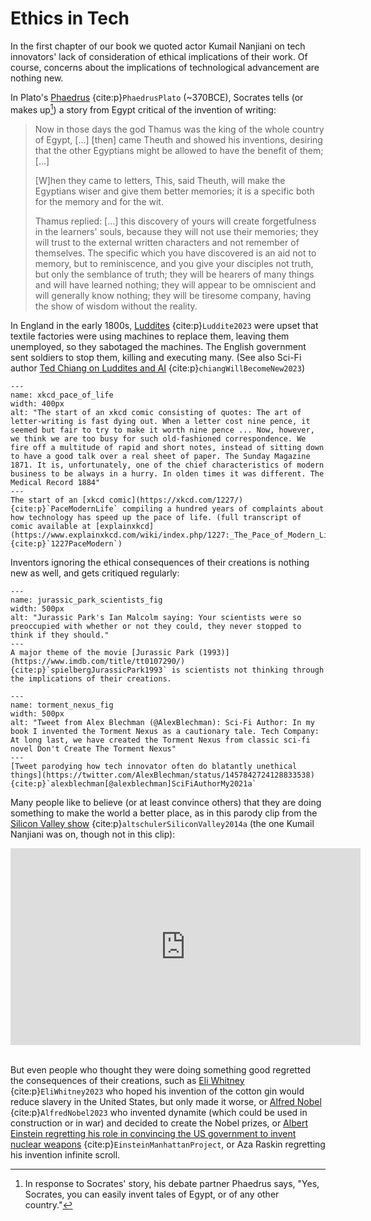 # Ethics in Tech

In the first chapter of our book we quoted actor Kumail Nanjiani on tech innovators' lack of consideration of ethical implications of their work. Of course, concerns about the implications of technological advancement are nothing new.

In Plato's [Phaedrus](https://www.gutenberg.org/files/1636/1636-h/1636-h.htm) {cite:p}`PhaedrusPlato` (~370BCE), Socrates tells (or makes up[^socrates_invents]) a story from Egypt critical of the invention of writing:
> Now in those days the god Thamus was the king of the whole country of Egypt, [...] [then] came Theuth and showed his inventions, desiring that the other Egyptians might be allowed to have the benefit of them; [...] 
>
>[W]hen they came to letters, This, said Theuth, will make the Egyptians wiser and give them better memories; it is a specific both for the memory and for the wit. 
>
> Thamus replied: [...] this discovery of yours will create forgetfulness in the learners' souls, because they will not use their memories; they will trust to the external written characters and not remember of themselves. The specific which you have discovered is an aid not to memory, but to reminiscence, and you give your disciples not truth, but only the semblance of truth; they will be hearers of many things and will have learned nothing; they will appear to be omniscient and will generally know nothing; they will be tiresome company, having the show of wisdom without the reality.

[^socrates_invents]: In response to Socrates' story, his debate partner Phaedrus says, "Yes, Socrates, you can easily invent tales of Egypt, or of any other country."

In England in the early 1800s, [Luddites](https://en.wikipedia.org/wiki/Luddite) {cite:p}`Luddite2023` were upset that textile factories were using machines to replace them, leaving them unemployed, so they sabotaged the machines. The English government sent soldiers to stop them, killing and executing many. (See also Sci-Fi author [Ted Chiang on Luddites and AI](https://www.newyorker.com/science/annals-of-artificial-intelligence/will-ai-become-the-new-mckinsey) {cite:p}`chiangWillBecomeNew2023`)

```{figure} xkcd_pace_of_life.png
---
name: xkcd_pace_of_life
width: 400px
alt: "The start of an xkcd comic consisting of quotes: The art of letter-writing is fast dying out. When a letter cost nine pence, it seemed but fair to try to make it worth nine pence ... Now, however, we think we are too busy for such old-fashioned correspondence. We fire off a multitude of rapid and short notes, instead of sitting down to have a good talk over a real sheet of paper. The Sunday Magazine 1871. It is, unfortunately, one of the chief characteristics of modern business to be always in a hurry. In olden times it was different. The Medical Record 1884"
---
The start of an [xkcd comic](https://xkcd.com/1227/) {cite:p}`PaceModernLife` compiling a hundred years of complaints about how technology has speed up the pace of life. (full transcript of comic available at [explainxkcd](https://www.explainxkcd.com/wiki/index.php/1227:_The_Pace_of_Modern_Life) {cite:p}`1227PaceModern`)
```

Inventors ignoring the ethical consequences of their creations is nothing new as well, and gets critiqued regularly:

```{figure} jurassic_park_scientists.gif
---
name: jurassic_park_scientists_fig
width: 500px
alt: "Jurassic Park's Ian Malcolm saying: Your scientists were so preoccupied with whether or not they could, they never stopped to think if they should."
---
A major theme of the movie [Jurassic Park (1993)](https://www.imdb.com/title/tt0107290/) {cite:p}`spielbergJurassicPark1993` is scientists not thinking through the implications of their creations.
```

```{figure} torment_nexus.jpg
---
name: torment_nexus_fig
width: 500px
alt: "Tweet from Alex Blechman (@AlexBlechman): Sci-Fi Author: In my book I invented the Torment Nexus as a cautionary tale. Tech Company: At long last, we have created the Torment Nexus from classic sci-fi novel Don't Create The Torment Nexus"
---
[Tweet parodying how tech innovator often do blatantly unethical things](https://twitter.com/AlexBlechman/status/1457842724128833538) {cite:p}`alexblechman[@alexblechman]SciFiAuthorMy2021a`
```


Many people like to believe (or at least convince others) that they are doing something to make the world a better place, as in this parody clip from the [Silicon Valley show](https://www.imdb.com/title/tt2575988/) {cite:p}`altschulerSiliconValley2014a` (the one Kumail Nanjiani was on, though not in this clip):

<iframe width="560" height="315" src="https://www.youtube.com/embed/B8C5sjjhsso" title="YouTube video player" frameborder="0" allow="accelerometer; autoplay; clipboard-write; encrypted-media; gyroscope; picture-in-picture; web-share" allowfullscreen></iframe>

<br>
<br>

But even people who thought they were doing something good regretted the consequences of their creations, such as [Eli Whitney](https://en.wikipedia.org/wiki/Eli_Whitney) {cite:p}`EliWhitney2023` who hoped his invention of the cotton gin would reduce slavery in the United States, but only made it worse, or [Alfred Nobel](https://en.wikipedia.org/wiki/Alfred_Nobel) {cite:p}`AlfredNobel2023` who invented dynamite (which could be used in construction or in war) and decided to create the Nobel prizes, or [Albert Einstein regretting his role in convincing the US government to invent nuclear weapons](https://www.amnh.org/exhibitions/einstein/peace-and-war/the-manhattan-project#:~:text=He%20came%20to%20regret%20taking,I%20would%20have%20done%20nothing.%22) {cite:p}`EinsteinManhattanProject`, or Aza Raskin regretting his invention infinite scroll.
